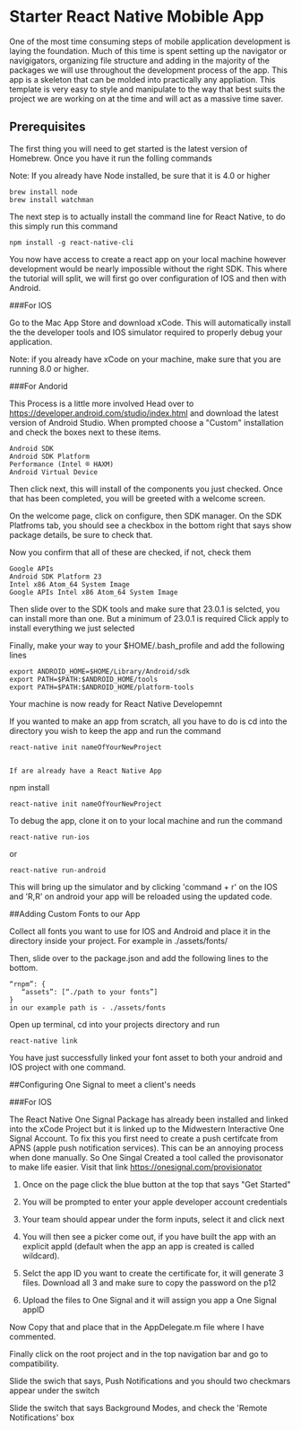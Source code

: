 # Starter React Native Mobible App

One of the most time consuming steps of mobile application development is laying the foundation. Much of this time is spent setting up the navigator or navigigators, organizing file structure and adding in the majority of the packages we will use throughout the development process of the app. This app is a skeleton that can be molded into practically any appliation. This template is very easy to style and manipulate to the way that best suits the project we are working on at the time and will act as a massive time saver.


## Prerequisites

The first thing you will need to get started is the latest version of Homebrew. Once you have it run the folling commands

Note: If you already have Node installed, be sure that it is 4.0 or higher

```
brew install node
brew install watchman
```

The next step is to actually install the command line for React Native, to do this simply run this command 

```
npm install -g react-native-cli
```

You now have access to create a react app on your local machine however development would be nearly impossible without the right SDK. 
This where the tutorial will split, we will first go over configuration of IOS and then with Android. 

###For IOS 

Go to the Mac App Store and download xCode. This will automatically install the the developer tools and IOS simulator required to properly debug your application. 

Note: if you already have xCode on your machine, make sure that you are running 8.0 or higher.

###For Andorid

This Process is a little more involved 
Head over to https://developer.android.com/studio/index.html and download the latest version of Android Studio. 
When prompted choose a "Custom" installation and check the boxes next to these items.

```
Android SDK
Android SDK Platform
Performance (Intel ® HAXM)
Android Virtual Device
```

Then click next, this will install of the components you just checked. Once that has been completed, you will be greeted with a welcome screen.

On the welcome page, click on configure, then SDK manager.
On the SDK Platfroms tab, you should see a checkbox in the bottom right that says show package details, be sure to check that.

Now you confirm that all of these are checked, if not, check them

```
Google APIs
Android SDK Platform 23
Intel x86 Atom_64 System Image
Google APIs Intel x86 Atom_64 System Image
```

Then slide over to the SDK tools and make sure that 23.0.1 is selcted, you can install more than one. But a minimum of 23.0.1 is required
Click apply to install everything we just selected

Finally, make your way to your $HOME/.bash_profile and add the following lines

```
export ANDROID_HOME=$HOME/Library/Android/sdk
export PATH=$PATH:$ANDROID_HOME/tools
export PATH=$PATH:$ANDROID_HOME/platform-tools
```
Your machine is now ready for React Native Developemnt

If you wanted to make an app from scratch, all you have to do is cd into the directory you wish to keep the app and 
run the command

```
react-native init nameOfYourNewProject


If are already have a React Native App
```
npm install
```
react-native init nameOfYourNewProject
```

To debug the app, clone it on to your local machine and run the command

```
react-native run-ios
```
or

```
react-native run-android
```

This will bring up the simulator and by clicking 'command + r' on the IOS and 'R,R' on android your app will be reloaded using the updated code.

##Adding Custom Fonts to our App

Collect all fonts you want to use for IOS and Android and place it in the directory inside your project. For example in ./assets/fonts/

Then, slide over to the package.json and add the following lines to the bottom.

```
“rnpm”: {
   “assets”: [“./path to your fonts”]
}
in our example path is - ./assets/fonts
```

Open up terminal, cd into your projects directory and run

```
react-native link
```

You have just successfully linked your font asset to both your android and IOS project with one command.


##Configuring One Signal to meet a client's needs

###For IOS

The React Native One Signal Package has already been installed and linked into the xCode Project but it is linked up to the Midwestern Interactive One Signal Account. To fix this you first need to create a push certifcate from APNS (apple push notification services). This can be an annoying process when done manually. So One Singal Created a tool called the provisonator to make life easier. Visit that link
https://onesignal.com/provisionator

1. Once on the page click the blue button at the top that says "Get Started"

2. You will be prompted to enter your apple developer account credentials

3. Your team should appear under the form inputs, select it and click next

4. You will then see a picker come out, if you have built the app with an explicit appId (default when the app an app is created is called wildcard).

5. Selct the app ID you want to create the certificate for, it will generate 3 files. Download all 3 and make sure to copy the password on the p12

6. Upload the files to One Signal and it will assign you app a One Signal appID


Now Copy that and place that in the AppDelegate.m file where I have commented.

Finally click on the root project and in the top navigation bar and go to compatibility.

Slide the swich that says, Push Notifications and you should two checkmars appear under the switch

Slide the switch that says Background Modes, and check the 'Remote Notifications' box














